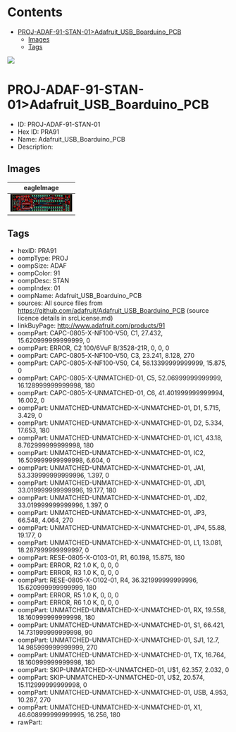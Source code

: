 



Contents
========

* [PROJ-ADAF-91-STAN-01>Adafruit_USB_Boarduino_PCB](#proj-adaf-91-stan-01adafruit_usb_boarduino_pcb)
	* [Images](#images)
	* [Tags](#tags)
  
![][im]
# PROJ-ADAF-91-STAN-01>Adafruit_USB_Boarduino_PCB

- ID: PROJ-ADAF-91-STAN-01
- Hex ID: PRA91
- Name: Adafruit_USB_Boarduino_PCB
- Description: 

## Images
  
  

|eagleImage|
| :---: |
|[![eagleImage](eagleImage_140.png)](eagleImage_600.png)|

## Tags

- hexID: PRA91
- oompType: PROJ
- oompSize: ADAF
- oompColor: 91
- oompDesc: STAN
- oompIndex: 01
- oompName: Adafruit_USB_Boarduino_PCB
- sources: All source files from https://github.com/adafruit/Adafruit_USB_Boarduino_PCB (source licence details in srcLicense.md)
- linkBuyPage: http://www.adafruit.com/products/91
- oompPart: CAPC-0805-X-NF100-V50, C1, 27.432, 15.620999999999999, 0
- oompPart: ERROR, C2 100/6VuF B/3528-21R, 0, 0, 0
- oompPart: CAPC-0805-X-NF100-V50, C3, 23.241, 8.128, 270
- oompPart: CAPC-0805-X-NF100-V50, C4, 56.13399999999999, 15.875, 0
- oompPart: CAPC-0805-X-UNMATCHED-01, C5, 52.06999999999999, 16.128999999999998, 180
- oompPart: CAPC-0805-X-UNMATCHED-01, C6, 41.401999999999994, 16.002, 0
- oompPart: UNMATCHED-UNMATCHED-X-UNMATCHED-01, D1, 5.715, 3.429, 0
- oompPart: UNMATCHED-UNMATCHED-X-UNMATCHED-01, D2, 5.334, 17.653, 180
- oompPart: UNMATCHED-UNMATCHED-X-UNMATCHED-01, IC1, 43.18, 8.762999999999998, 180
- oompPart: UNMATCHED-UNMATCHED-X-UNMATCHED-01, IC2, 16.509999999999998, 6.604, 0
- oompPart: UNMATCHED-UNMATCHED-X-UNMATCHED-01, JA1, 53.339999999999996, 1.397, 0
- oompPart: UNMATCHED-UNMATCHED-X-UNMATCHED-01, JD1, 33.019999999999996, 19.177, 180
- oompPart: UNMATCHED-UNMATCHED-X-UNMATCHED-01, JD2, 33.019999999999996, 1.397, 0
- oompPart: UNMATCHED-UNMATCHED-X-UNMATCHED-01, JP3, 66.548, 4.064, 270
- oompPart: UNMATCHED-UNMATCHED-X-UNMATCHED-01, JP4, 55.88, 19.177, 0
- oompPart: UNMATCHED-UNMATCHED-X-UNMATCHED-01, L1, 13.081, 18.287999999999997, 0
- oompPart: RESE-0805-X-O103-01, R1, 60.198, 15.875, 180
- oompPart: ERROR, R2 1.0 K, 0, 0, 0
- oompPart: ERROR, R3 1.0 K, 0, 0, 0
- oompPart: RESE-0805-X-O102-01, R4, 36.321999999999996, 15.620999999999999, 180
- oompPart: ERROR, R5 1.0 K, 0, 0, 0
- oompPart: ERROR, R6 1.0 K, 0, 0, 0
- oompPart: UNMATCHED-UNMATCHED-X-UNMATCHED-01, RX, 19.558, 18.160999999999998, 180
- oompPart: UNMATCHED-UNMATCHED-X-UNMATCHED-01, S1, 66.421, 14.731999999999998, 90
- oompPart: UNMATCHED-UNMATCHED-X-UNMATCHED-01, SJ1, 12.7, 14.985999999999999, 270
- oompPart: UNMATCHED-UNMATCHED-X-UNMATCHED-01, TX, 16.764, 18.160999999999998, 180
- oompPart: SKIP-UNMATCHED-X-UNMATCHED-01, U$1, 62.357, 2.032, 0
- oompPart: SKIP-UNMATCHED-X-UNMATCHED-01, U$2, 20.574, 15.112999999999998, 0
- oompPart: UNMATCHED-UNMATCHED-X-UNMATCHED-01, USB, 4.953, 10.287, 270
- oompPart: UNMATCHED-UNMATCHED-X-UNMATCHED-01, X1, 46.608999999999995, 16.256, 180
- rawPart: 



[im]: eagleImage_450.png
